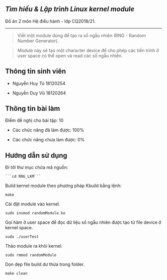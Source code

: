 ﻿## ***Tìm hiểu & Lập trình Linux kernel module***

Đồ án 2 môn Hệ điều hành - lớp CQ2018/21.

---

> Viết một module dùng để tạo ra số ngẫu nhiên (RNG - Random Number Generator)​.

> Module này sẽ tạo một character device để cho phép các tiến trình ở user space có thể open và read các số ngẫu nhiên.

## Thông tin sinh viên

 

+ Nguyễn Huy Tú 18120254

+ Nguyễn Duy Vũ 18120264

## Thông tin bài làm



Điểm đề nghị cho bài tập: 10


- Các chức năng đã làm được: 100%


	
- Các chức năng chưa làm được: 0%



## Hướng dẫn sử dụng

Đi tới thư mục chứa mã nguồn:

	```cd RNG_LKM```

Build kernel module theo phương pháp Kbuild bằng lệnh:

	make

Cài đặt module vào kernel.

	sudo insmod randomModule.ko

Gọi hàm ở user space để đọc dữ liệu số ngẫu nhiên được tạo từ file device ở kernel space.

	sudo ./userTest

Tháo module ra khỏi kernel.

	sudo rmmod randomModule

Dọn dẹp file build dư thừa trong folder.

	make​ clean
	



